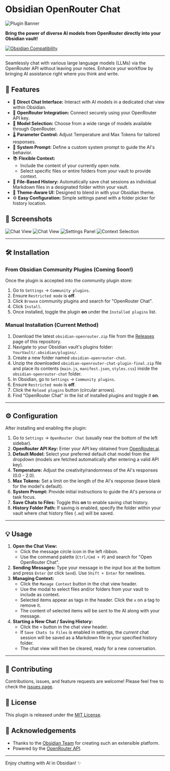 # Obsidian OpenRouter Chat

![Plugin Banner](obsidian-openrouter.png)

**Bring the power of diverse AI models from OpenRouter directly into your Obsidian vault!**

[![Obsidian Compatibility](https://img.shields.io/badge/Obsidian-v1.0.0%2B-purple.svg)](https://obsidian.md) 

<!-- [![License: MIT](https://img.shields.io/badge/License-MIT-yellow.svg)](https://opensource.org/licenses/MIT) -->

---

Seamlessly chat with various large language models (LLMs) via the OpenRouter API without leaving your notes. Enhance your workflow by bringing AI assistance right where you think and write.

## 🚀 Features

*   💬 **Direct Chat Interface:** Interact with AI models in a dedicated chat view within Obsidian.
*   🔑 **OpenRouter Integration:** Connect securely using your OpenRouter API key.
*   🤖 **Model Selection:** Choose from a wide range of models available through OpenRouter.
*   🌡️ **Parameter Control:** Adjust Temperature and Max Tokens for tailored responses.
*   📝 **System Prompt:** Define a custom system prompt to guide the AI's behavior.
*   📚 **Flexible Context:**
    *   Include the content of your currently open note.
    *   Select specific files or entire folders from your vault to provide context.
*   💾 **File-Based History:** Automatically save chat sessions as individual Markdown files in a designated folder within your vault.
*   🎨 **Theme-Aware UI:** Designed to blend in with your Obsidian theme.
*   ⚙️ **Easy Configuration:** Simple settings panel with a folder picker for history location.

## 📸 Screenshots

![Chat View](images/chat_view.png)
![Chat View](images/chat_view3.png)
![Settings Panel](images/settings.png)
![Context Selection](images/context_selecting.png)

---

## 🛠️ Installation

### From Obsidian Community Plugins (Coming Soon!)

Once the plugin is accepted into the community plugin store:

1.  Go to `Settings` -> `Community plugins`.
2.  Ensure `Restricted mode` is **off**.
3.  Click `Browse` community plugins and search for "OpenRouter Chat".
4.  Click `Install`.
5.  Once installed, toggle the plugin **on** under the `Installed plugins` list.

### Manual Installation (Current Method)

1.  Download the latest `obsidian-openrouter.zip` file from the [Releases](https://github.com/teal33t/obsidian-openrouter/releases) page of this repository.
2.  Navigate to your Obsidian vault's plugins folder: `YourVault/.obsidian/plugins/`.
3.  Create a new folder named `obsidian-openrouter-chat`.
4.  Unzip the downloaded `obsidian-openrouter-chat-plugin-final.zip` file and place its contents (`main.js`, `manifest.json`, `styles.css`) inside the `obsidian-openrouter-chat` folder.
5.  In Obsidian, go to `Settings` -> `Community plugins`.
6.  Ensure `Restricted mode` is **off**.
7.  Click the `Reload plugins` button (circular arrows).
8.  Find "OpenRouter Chat" in the list of installed plugins and toggle it **on**.

---

## ⚙️ Configuration

After installing and enabling the plugin:

1.  Go to `Settings` -> `OpenRouter Chat` (usually near the bottom of the left sidebar).
2.  **OpenRouter API Key:** Enter your API key obtained from [OpenRouter.ai](https://openrouter.ai/keys).
3.  **Default Model:** Select your preferred default chat model from the dropdown (models are fetched automatically after entering a valid API key).
4.  **Temperature:** Adjust the creativity/randomness of the AI's responses (0.0 - 2.0).
5.  **Max Tokens:** Set a limit on the length of the AI's response (leave blank for the model's default).
6.  **System Prompt:** Provide initial instructions to guide the AI's persona or task focus.
7.  **Save Chats to Files:** Toggle this **on** to enable saving chat history.
8.  **History Folder Path:** If saving is enabled, specify the folder within your vault where chat history files (`.md`) will be saved.
---

## 💡 Usage

1.  **Open the Chat View:**
    *   Click the message circle icon in the left ribbon.
    *   Use the command palette (`Ctrl/Cmd + P`) and search for "Open OpenRouter Chat".
2.  **Sending Messages:** Type your message in the input box at the bottom and press `Enter` (or click `Send`). Use `Shift + Enter` for newlines.
3.  **Managing Context:**
    *   Click the `Manage Context` button in the chat view header.
    *   Use the modal to select files and/or folders from your vault to include as context.
    *   Selected items appear as tags in the header. Click the `x` on a tag to remove it.
    *   The content of selected items will be sent to the AI along with your message.
4.  **Starting a New Chat / Saving History:**
    *   Click the `+` button in the chat view header.
    *   If `Save Chats to Files` is enabled in settings, the *current* chat session will be saved as a Markdown file in your specified history folder.
    *   The chat view will then be cleared, ready for a new conversation.

---

## 🤝 Contributing

Contributions, issues, and feature requests are welcome! Please feel free to check the [issues page](https://github.com/teal33t/obsidian-openrouter/issues).


## 📜 License

This plugin is released under the [MIT License](LICENSE).

## 🙏 Acknowledgements

*   Thanks to the [Obsidian Team](https://obsidian.md/) for creating such an extensible platform.
*   Powered by the [OpenRouter API](https://openrouter.ai/).

---

Enjoy chatting with AI in Obsidian! ✨

